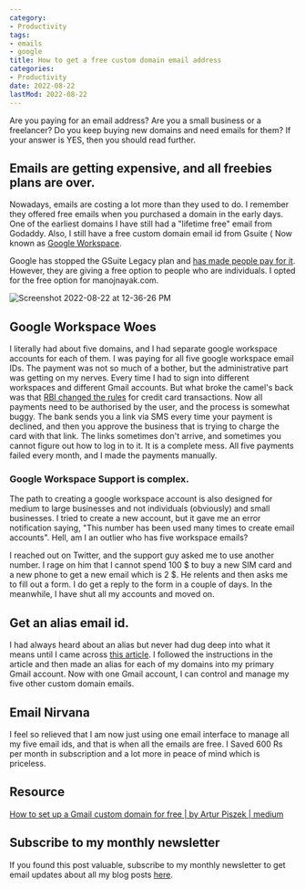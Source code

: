 ```yaml
---
category:
- Productivity
tags:
- emails
- google
title: How to get a free custom domain email address
categories:
- Productivity
date: 2022-08-22
lastMod: 2022-08-22
---
```

Are you paying for an email address? Are you a small business or a freelancer? Do you keep buying new domains and need emails for them? If your answer is YES, then you should read further.

## Emails are getting expensive, and all freebies plans are over.

Nowadays, emails are costing a lot more than they used to do. I remember they offered free emails when you purchased a domain in the early days. One of the earliest domains I have still had a "lifetime free" email from Godaddy. Also, I still have a free custom domain email id from Gsuite ( Now known as [Google Workspace](https://workspace.google.com/). 

Google has stopped the GSuite Legacy plan and [has made people pay for it](https://support.google.com/a/answer/60217?product_name=UnuFlow&visit_id=637967487199948467-450874955&rd=1&src=supportwidget0). However, they are giving a free option to people who are individuals. I opted for the free option for manojnayak.com. 

![Screenshot 2022-08-22 at 12-36-26 PM](https://mataroa.blog/images/16f50369.png)

## Google Workspace Woes

I literally had about five domains, and I had separate google workspace accounts for each of them. I was paying for all five google workspace email IDs. The payment was not so much of a bother, but the administrative part was getting on my nerves. Every time I had to sign into different workspaces and different Gmail accounts. But what broke the camel's back was that [RBI changed the rules](https://economictimes.indiatimes.com/tech/technology/many-recurring-payments-across-otts-cloud-storage-fail-as-platforms-ignore-rbi-rules/articleshow/89547513.cms) for credit card transactions. Now all payments need to be authorised by the user, and the process is somewhat buggy. The bank sends you a link via SMS every time your payment is declined, and then you approve the business that is trying to charge the card with that link. The links sometimes don't arrive, and sometimes you cannot figure out how to log in to it. It is a complete mess. All five payments failed every month, and I made the payments manually.

### Google Workspace Support is complex.

The path to creating a google workspace account is also designed for medium to large businesses and not individuals (obviously) and small businesses. I tried to create a new account, but it gave me an error notification saying, "This number has been used many times to create email accounts". Hell, am I an outlier who has five workspace emails? 

I reached out on Twitter, and the support guy asked me to use another number. I rage on him that I cannot spend 100 $ to buy a new SIM card and a new phone to get a new email which is 2 $. He relents and then asks me to fill out a form. I do get a reply to the form in a couple of days. In the meanwhile, I have shut all my accounts and moved on.

## Get an alias email id.

I had always heard about an alias but never had dug deep into what it means until I came across [this article](https://medium.com/@artpi/how-to-set-up-a-gmail-custom-domain-for-free-50fd73bc451d). I followed the instructions in the article and then made an alias for each of my domains into my primary Gmail account. Now with one Gmail account, I can control and manage my five other custom domain emails. 

## Email Nirvana

I feel so relieved that I am now just using one email interface to manage all my five email ids, and that is when all the emails are free. I Saved 600 Rs per month in subscription and a lot more in peace of mind which is priceless. 

## Resource

[How to set up a Gmail custom domain for free | by Artur Piszek | medium](https://medium.com/@artpi/how-to-set-up-a-gmail-custom-domain-for-free-50fd73bc451d)

## Subscribe to my monthly newsletter

If you found this post valuable, subscribe to my monthly newsletter to get email updates about all my blog posts [here](https://www.getrevue.co/profile/manojnayak).
